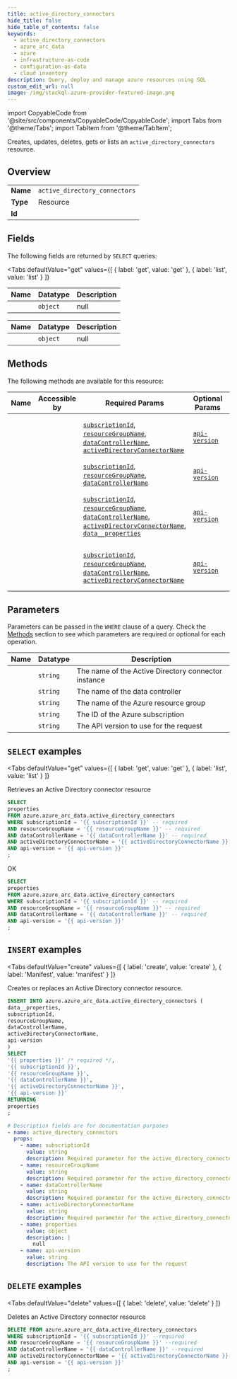 ```yaml
--- 
title: active_directory_connectors
hide_title: false
hide_table_of_contents: false
keywords:
  - active_directory_connectors
  - azure_arc_data
  - azure
  - infrastructure-as-code
  - configuration-as-data
  - cloud inventory
description: Query, deploy and manage azure resources using SQL
custom_edit_url: null
image: /img/stackql-azure-provider-featured-image.png
---
```


import CopyableCode from '@site/src/components/CopyableCode/CopyableCode';
import Tabs from '@theme/Tabs';
import TabItem from '@theme/TabItem';

Creates, updates, deletes, gets or lists an <code>active_directory_connectors</code> resource.

## Overview
<table><tbody>
<tr><td><b>Name</b></td><td><code>active_directory_connectors</code></td></tr>
<tr><td><b>Type</b></td><td>Resource</td></tr>
<tr><td><b>Id</b></td><td><CopyableCode code="azure.azure_arc_data.active_directory_connectors" /></td></tr>
</tbody></table>

## Fields

The following fields are returned by `SELECT` queries:

<Tabs
    defaultValue="get"
    values={[
        { label: 'get', value: 'get' },
        { label: 'list', value: 'list' }
    ]}
>
<TabItem value="get">

<table>
<thead>
    <tr>
    <th>Name</th>
    <th>Datatype</th>
    <th>Description</th>
    </tr>
</thead>
<tbody>
<tr>
    <td><CopyableCode code="properties" /></td>
    <td><code>object</code></td>
    <td>null</td>
</tr>
</tbody>
</table>
</TabItem>
<TabItem value="list">

<table>
<thead>
    <tr>
    <th>Name</th>
    <th>Datatype</th>
    <th>Description</th>
    </tr>
</thead>
<tbody>
<tr>
    <td><CopyableCode code="properties" /></td>
    <td><code>object</code></td>
    <td>null</td>
</tr>
</tbody>
</table>
</TabItem>
</Tabs>

## Methods

The following methods are available for this resource:

<table>
<thead>
    <tr>
    <th>Name</th>
    <th>Accessible by</th>
    <th>Required Params</th>
    <th>Optional Params</th>
    <th>Description</th>
    </tr>
</thead>
<tbody>
<tr>
    <td><a href="#get"><CopyableCode code="get" /></a></td>
    <td><CopyableCode code="select" /></td>
    <td><a href="#parameter-subscriptionId"><code>subscriptionId</code></a>, <a href="#parameter-resourceGroupName"><code>resourceGroupName</code></a>, <a href="#parameter-dataControllerName"><code>dataControllerName</code></a>, <a href="#parameter-activeDirectoryConnectorName"><code>activeDirectoryConnectorName</code></a></td>
    <td><a href="#parameter-api-version"><code>api-version</code></a></td>
    <td>Retrieves an Active Directory connector resource</td>
</tr>
<tr>
    <td><a href="#list"><CopyableCode code="list" /></a></td>
    <td><CopyableCode code="select" /></td>
    <td><a href="#parameter-subscriptionId"><code>subscriptionId</code></a>, <a href="#parameter-resourceGroupName"><code>resourceGroupName</code></a>, <a href="#parameter-dataControllerName"><code>dataControllerName</code></a></td>
    <td><a href="#parameter-api-version"><code>api-version</code></a></td>
    <td></td>
</tr>
<tr>
    <td><a href="#create"><CopyableCode code="create" /></a></td>
    <td><CopyableCode code="insert" /></td>
    <td><a href="#parameter-subscriptionId"><code>subscriptionId</code></a>, <a href="#parameter-resourceGroupName"><code>resourceGroupName</code></a>, <a href="#parameter-dataControllerName"><code>dataControllerName</code></a>, <a href="#parameter-activeDirectoryConnectorName"><code>activeDirectoryConnectorName</code></a>, <a href="#parameter-data__properties"><code>data__properties</code></a></td>
    <td><a href="#parameter-api-version"><code>api-version</code></a></td>
    <td>Creates or replaces an Active Directory connector resource.</td>
</tr>
<tr>
    <td><a href="#delete"><CopyableCode code="delete" /></a></td>
    <td><CopyableCode code="delete" /></td>
    <td><a href="#parameter-subscriptionId"><code>subscriptionId</code></a>, <a href="#parameter-resourceGroupName"><code>resourceGroupName</code></a>, <a href="#parameter-dataControllerName"><code>dataControllerName</code></a>, <a href="#parameter-activeDirectoryConnectorName"><code>activeDirectoryConnectorName</code></a></td>
    <td><a href="#parameter-api-version"><code>api-version</code></a></td>
    <td>Deletes an Active Directory connector resource</td>
</tr>
</tbody>
</table>

## Parameters

Parameters can be passed in the `WHERE` clause of a query. Check the [Methods](#methods) section to see which parameters are required or optional for each operation.

<table>
<thead>
    <tr>
    <th>Name</th>
    <th>Datatype</th>
    <th>Description</th>
    </tr>
</thead>
<tbody>
<tr id="parameter-activeDirectoryConnectorName">
    <td><CopyableCode code="activeDirectoryConnectorName" /></td>
    <td><code>string</code></td>
    <td>The name of the Active Directory connector instance</td>
</tr>
<tr id="parameter-dataControllerName">
    <td><CopyableCode code="dataControllerName" /></td>
    <td><code>string</code></td>
    <td>The name of the data controller</td>
</tr>
<tr id="parameter-resourceGroupName">
    <td><CopyableCode code="resourceGroupName" /></td>
    <td><code>string</code></td>
    <td>The name of the Azure resource group</td>
</tr>
<tr id="parameter-subscriptionId">
    <td><CopyableCode code="subscriptionId" /></td>
    <td><code>string</code></td>
    <td>The ID of the Azure subscription</td>
</tr>
<tr id="parameter-api-version">
    <td><CopyableCode code="api-version" /></td>
    <td><code>string</code></td>
    <td>The API version to use for the request</td>
</tr>
</tbody>
</table>

## `SELECT` examples

<Tabs
    defaultValue="get"
    values={[
        { label: 'get', value: 'get' },
        { label: 'list', value: 'list' }
    ]}
>
<TabItem value="get">

Retrieves an Active Directory connector resource

```sql
SELECT
properties
FROM azure.azure_arc_data.active_directory_connectors
WHERE subscriptionId = '{{ subscriptionId }}' -- required
AND resourceGroupName = '{{ resourceGroupName }}' -- required
AND dataControllerName = '{{ dataControllerName }}' -- required
AND activeDirectoryConnectorName = '{{ activeDirectoryConnectorName }}' -- required
AND api-version = '{{ api-version }}'
;
```
</TabItem>
<TabItem value="list">

OK

```sql
SELECT
properties
FROM azure.azure_arc_data.active_directory_connectors
WHERE subscriptionId = '{{ subscriptionId }}' -- required
AND resourceGroupName = '{{ resourceGroupName }}' -- required
AND dataControllerName = '{{ dataControllerName }}' -- required
AND api-version = '{{ api-version }}'
;
```
</TabItem>
</Tabs>


## `INSERT` examples

<Tabs
    defaultValue="create"
    values={[
        { label: 'create', value: 'create' },
        { label: 'Manifest', value: 'manifest' }
    ]}
>
<TabItem value="create">

Creates or replaces an Active Directory connector resource.

```sql
INSERT INTO azure.azure_arc_data.active_directory_connectors (
data__properties,
subscriptionId,
resourceGroupName,
dataControllerName,
activeDirectoryConnectorName,
api-version
)
SELECT 
'{{ properties }}' /* required */,
'{{ subscriptionId }}',
'{{ resourceGroupName }}',
'{{ dataControllerName }}',
'{{ activeDirectoryConnectorName }}',
'{{ api-version }}'
RETURNING
properties
;
```
</TabItem>
<TabItem value="manifest">

```yaml
# Description fields are for documentation purposes
- name: active_directory_connectors
  props:
    - name: subscriptionId
      value: string
      description: Required parameter for the active_directory_connectors resource.
    - name: resourceGroupName
      value: string
      description: Required parameter for the active_directory_connectors resource.
    - name: dataControllerName
      value: string
      description: Required parameter for the active_directory_connectors resource.
    - name: activeDirectoryConnectorName
      value: string
      description: Required parameter for the active_directory_connectors resource.
    - name: properties
      value: object
      description: |
        null
    - name: api-version
      value: string
      description: The API version to use for the request
```
</TabItem>
</Tabs>


## `DELETE` examples

<Tabs
    defaultValue="delete"
    values={[
        { label: 'delete', value: 'delete' }
    ]}
>
<TabItem value="delete">

Deletes an Active Directory connector resource

```sql
DELETE FROM azure.azure_arc_data.active_directory_connectors
WHERE subscriptionId = '{{ subscriptionId }}' --required
AND resourceGroupName = '{{ resourceGroupName }}' --required
AND dataControllerName = '{{ dataControllerName }}' --required
AND activeDirectoryConnectorName = '{{ activeDirectoryConnectorName }}' --required
AND api-version = '{{ api-version }}'
;
```
</TabItem>
</Tabs>
